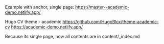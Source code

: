 
Example with anchor, single page:
https://master--academic-demo.netlify.app/

Hugo CV theme - academic
https://github.com/HugoBlox/theme-academic-cv
https://academic-demo.netlify.app/

Because its single page, now all contents are in content/_index.md
